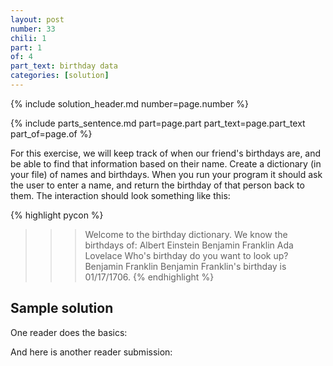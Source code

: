 ```yaml
---
layout: post
number: 33
chili: 1
part: 1
of: 4
part_text: birthday data
categories: [solution]
---
```


{% include solution_header.md number=page.number %}

{% include parts_sentence.md part=page.part part_text=page.part_text part_of=page.of %}

For this exercise, we will keep track of when our friend's birthdays are, and be able to find that information based on their name. Create a dictionary (in your file) of names and birthdays. When you run your program it should ask the user to enter a name, and return the birthday of that person back to them. The interaction should look something like this:

{% highlight pycon %}
>>> Welcome to the birthday dictionary. We know the birthdays of:
Albert Einstein
Benjamin Franklin
Ada Lovelace
>>> Who's birthday do you want to look up?
Benjamin Franklin
>>> Benjamin Franklin's birthday is 01/17/1706.
{% endhighlight %}

## Sample solution

One reader does the basics:

<script src="https://gist.github.com/Dimithrandir/75b943f35297a0708a9393d02dfe2121.js"></script>

And here is another reader submission:

<script src="https://gist.github.com/nhyy24/5efa95d627902eba38dbfd1e6f853340.js"></script>

